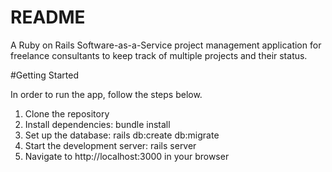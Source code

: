 # README

A Ruby on Rails Software-as-a-Service project management application for freelance consultants to keep track of multiple projects and their status.


#Getting Started

In order to run the app, follow the steps below.

1. Clone the repository
2. Install dependencies: bundle install
3. Set up the database: rails db:create db:migrate
4. Start the development server: rails server
5. Navigate to http://localhost:3000 in your browser
